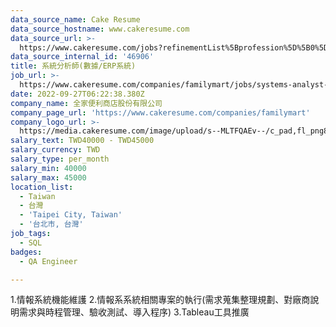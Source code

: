 ```yaml
---
data_source_name: Cake Resume
data_source_hostname: www.cakeresume.com
data_source_url: >-
  https://www.cakeresume.com/jobs?refinementList%5Bprofession%5D%5B0%5D=engineering_qa-engineer&refinementList%5Bsalary_type%5D=per_month&refinementList%5Bsalary_currency%5D=TWD&range%5Bsalary_range%5D%5Bmax%5D=600000
data_source_internal_id: '46906'
title: 系統分析師(數據/ERP系統)
job_url: >-
  https://www.cakeresume.com/companies/familymart/jobs/systems-analyst-data-erp-systems
date: 2022-09-27T06:22:38.380Z
company_name: 全家便利商店股份有限公司
company_page_url: 'https://www.cakeresume.com/companies/familymart'
company_logo_url: >-
  https://media.cakeresume.com/image/upload/s--MLTFQAEv--/c_pad,fl_png8,h_200,w_200/v1662102481/aolwtonc1abevebywbrg.png
salary_text: TWD40000 - TWD45000
salary_currency: TWD
salary_type: per_month
salary_min: 40000
salary_max: 45000
location_list:
  - Taiwan
  - 台灣
  - 'Taipei City, Taiwan'
  - '台北市, 台灣'
job_tags:
  - SQL
badges:
  - QA Engineer

---
```


1.情報系統機能維護 2.情報系系統相關專案的執行(需求蒐集整理規劃、對廠商說明需求與時程管理、驗收測試、導入程序) 3.Tableau工具推廣
